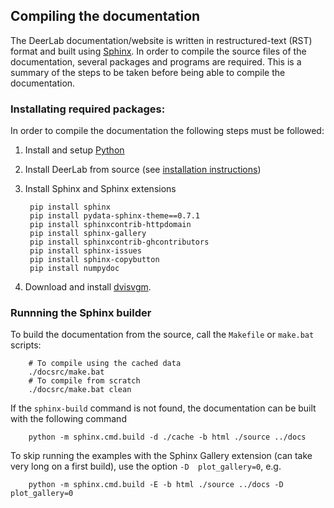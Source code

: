 ## Compiling the documentation

The DeerLab documentation/website is written in restructured-text (RST) format and built using [Sphinx](https://www.sphinx-doc.org/). In order to compile the source files of the documentation, several packages and programs are required. This is a summary of the steps to be taken before being able to compile the documentation.

### Installating required packages:

In order to compile the documentation the following steps must be followed:

1) Install and setup [Python](https://www.python.org/)

2) Install DeerLab from source (see [installation instructions](https://jeschkelab.github.io/DeerLab/installation.html))

3) Install Sphinx and Sphinx extensions

        pip install sphinx    
        pip install pydata-sphinx-theme==0.7.1
        pip install sphinxcontrib-httpdomain
        pip install sphinx-gallery
        pip install sphinxcontrib-ghcontributors
        pip install sphinx-issues
        pip install sphinx-copybutton 
        pip install numpydoc

5) Download and install [dvisvgm](https://dvisvgm.de/Downloads/).
		
### Runnning the Sphinx builder

To build the documentation from the source, call the `Makefile` or `make.bat` scripts:

        # To compile using the cached data
        ./docsrc/make.bat
        # To compile from scratch
        ./docsrc/make.bat clean    

If the `sphinx-build` command is not found, the documentation can be built with the following command 

        python -m sphinx.cmd.build -d ./cache -b html ./source ../docs

To skip running the examples with the Sphinx Gallery extension (can take very long on a first build), use the option `-D  plot_gallery=0`, e.g.

        python -m sphinx.cmd.build -E -b html ./source ../docs -D  plot_gallery=0
